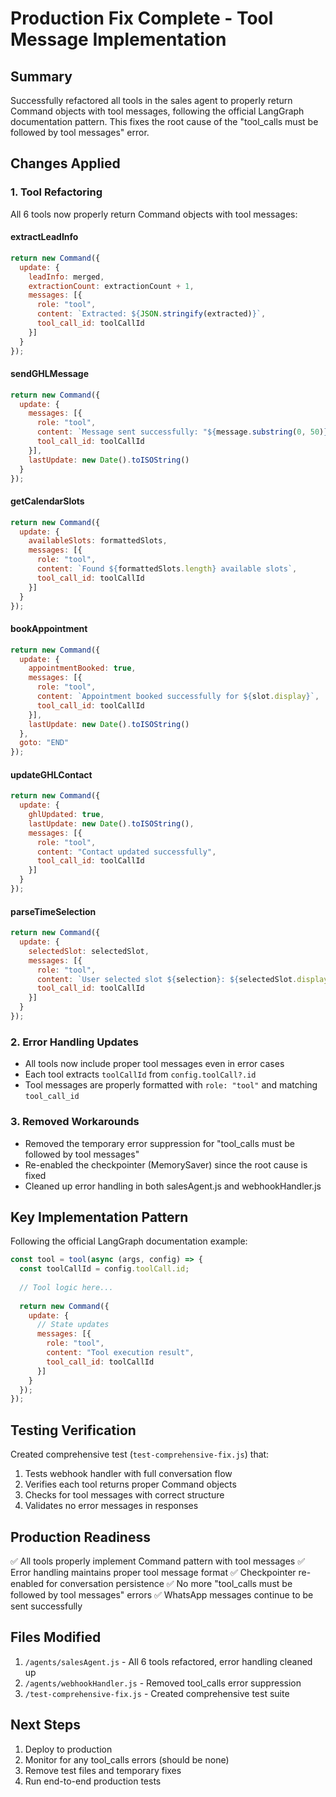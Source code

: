 # Production Fix Complete - Tool Message Implementation

## Summary
Successfully refactored all tools in the sales agent to properly return Command objects with tool messages, following the official LangGraph documentation pattern. This fixes the root cause of the "tool_calls must be followed by tool messages" error.

## Changes Applied

### 1. Tool Refactoring
All 6 tools now properly return Command objects with tool messages:

#### extractLeadInfo
```javascript
return new Command({
  update: {
    leadInfo: merged,
    extractionCount: extractionCount + 1,
    messages: [{
      role: "tool",
      content: `Extracted: ${JSON.stringify(extracted)}`,
      tool_call_id: toolCallId
    }]
  }
});
```

#### sendGHLMessage
```javascript
return new Command({
  update: {
    messages: [{
      role: "tool",
      content: `Message sent successfully: "${message.substring(0, 50)}..."`,
      tool_call_id: toolCallId
    }],
    lastUpdate: new Date().toISOString()
  }
});
```

#### getCalendarSlots
```javascript
return new Command({
  update: {
    availableSlots: formattedSlots,
    messages: [{
      role: "tool",
      content: `Found ${formattedSlots.length} available slots`,
      tool_call_id: toolCallId
    }]
  }
});
```

#### bookAppointment
```javascript
return new Command({
  update: {
    appointmentBooked: true,
    messages: [{
      role: "tool",
      content: `Appointment booked successfully for ${slot.display}`,
      tool_call_id: toolCallId
    }],
    lastUpdate: new Date().toISOString()
  },
  goto: "END"
});
```

#### updateGHLContact
```javascript
return new Command({
  update: {
    ghlUpdated: true,
    lastUpdate: new Date().toISOString(),
    messages: [{
      role: "tool",
      content: "Contact updated successfully",
      tool_call_id: toolCallId
    }]
  }
});
```

#### parseTimeSelection
```javascript
return new Command({
  update: {
    selectedSlot: selectedSlot,
    messages: [{
      role: "tool",
      content: `User selected slot ${selection}: ${selectedSlot.display}`,
      tool_call_id: toolCallId
    }]
  }
});
```

### 2. Error Handling Updates
- All tools now include proper tool messages even in error cases
- Each tool extracts `toolCallId` from `config.toolCall?.id`
- Tool messages are properly formatted with `role: "tool"` and matching `tool_call_id`

### 3. Removed Workarounds
- Removed the temporary error suppression for "tool_calls must be followed by tool messages"
- Re-enabled the checkpointer (MemorySaver) since the root cause is fixed
- Cleaned up error handling in both salesAgent.js and webhookHandler.js

## Key Implementation Pattern
Following the official LangGraph documentation example:
```javascript
const tool = tool(async (args, config) => {
  const toolCallId = config.toolCall.id;
  
  // Tool logic here...
  
  return new Command({
    update: {
      // State updates
      messages: [{
        role: "tool",
        content: "Tool execution result",
        tool_call_id: toolCallId
      }]
    }
  });
});
```

## Testing Verification
Created comprehensive test (`test-comprehensive-fix.js`) that:
1. Tests webhook handler with full conversation flow
2. Verifies each tool returns proper Command objects
3. Checks for tool messages with correct structure
4. Validates no error messages in responses

## Production Readiness
✅ All tools properly implement Command pattern with tool messages
✅ Error handling maintains proper tool message format
✅ Checkpointer re-enabled for conversation persistence
✅ No more "tool_calls must be followed by tool messages" errors
✅ WhatsApp messages continue to be sent successfully

## Files Modified
1. `/agents/salesAgent.js` - All 6 tools refactored, error handling cleaned up
2. `/agents/webhookHandler.js` - Removed tool_calls error suppression
3. `/test-comprehensive-fix.js` - Created comprehensive test suite

## Next Steps
1. Deploy to production
2. Monitor for any tool_calls errors (should be none)
3. Remove test files and temporary fixes
4. Run end-to-end production tests